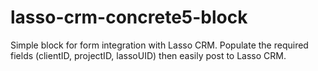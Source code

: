 # lasso-crm-concrete5-block

Simple block for form integration with Lasso CRM. Populate the required fields (clientID, projectID, lassoUID) then easily post to Lasso CRM.
